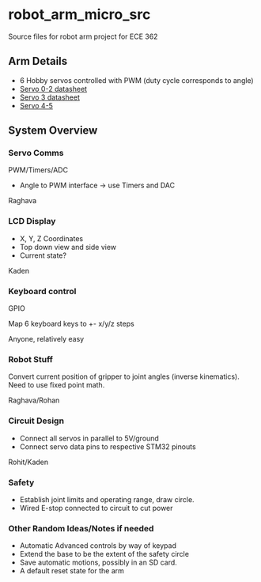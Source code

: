 # robot_arm_micro_src

Source files for robot arm project for ECE 362

## Arm Details

- 6 Hobby servos controlled with PWM (duty cycle corresponds to angle)
- [Servo 0-2 datasheet](https://components101.com/sites/default/files/component_datasheet/MG996R-Datasheet.pdf)
- [Servo 3 datasheet](http://www.ee.ic.ac.uk/pcheung/teaching/DE1_EE/stores/sg90_datasheet.pdf)
- [Servo 4-5](https://www.agf-rc.com/agfrc-digital-servo-b11dls-p1670802.html)

## System Overview

### Servo Comms

PWM/Timers/ADC

- Angle to PWM interface -> use Timers and DAC

Raghava

### LCD Display

- X, Y, Z Coordinates
- Top down view and side view
- Current state?


Kaden

### Keyboard control

GPIO

Map 6 keyboard keys to +- x/y/z steps 

Anyone, relatively easy

### Robot Stuff

Convert current position of gripper to joint angles (inverse kinematics). Need to use fixed point math. 

Raghava/Rohan

### Circuit Design

- Connect all servos in parallel to 5V/ground
- Connect servo data pins to respective STM32 pinouts

Rohit/Kaden

### Safety

- Establish joint limits and operating range, draw circle.
- Wired E-stop connected to circuit to cut power

### Other Random Ideas/Notes if needed
- Automatic Advanced controls by way of keypad
- Extend the base to be the extent of the safety circle
- Save automatic motions, possibly in an SD card.
- A default reset state for the arm
